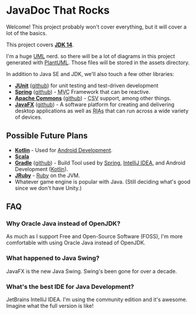 # JavaDoc That Rocks

Welcome! This project probably won't cover everything, but it will cover a lot of the basics.

This project covers [**JDK 14**](https://docs.oracle.com/en/java/javase/14/).

I'm a huge [UML](https://www.uml-diagrams.org/ "Unified Modeling Language") nerd. so there will be a lot of diagrams in this project generated with [PlantUML](https://plantuml.com/). Those files will be stored in the assets directory.

In addition to Java SE and JDK, we'll also touch a few other libraries:
* [**JUnit**](https://junit.org/junit5/) ([github](https://github.com/junit-team/junit5/)) for unit testing and test-driven development
* [**Spring**](https://spring.io/) ([github](https://github.com/spring-projects)) - <abbr title="Model-View-Control">MVC</abbr> Framework that can be reactive.
* [**Apache Commons**](https://commons.apache.org/) ([github](https://github.com/apache?q=commons&type=&language=)) - <abbr title="Comma-Separated Value">CSV</abbr> support, among other things.
* [**JavaFX**](https://openjfx.io/) ([github](https://github.com/openjdk/jfx)) - A software platform for creating and delivering desktop applications as well as <abbr title="Rich Internet Applications">RIAs</abbr> that can run across a wide variety of devices.

## Possible Future Plans
* [**Kotlin**](https://kotlinlang.org/) - Used for [Android Development](https://developer.android.com/kotlin).
* [**Scala**](https://www.scala-lang.org/)
* [**Gradle**](https://gradle.org/) ([github](https://github.com/gradle/gradle)) - Build Tool used by [Spring](https://spring.io/guides/gs/gradle/), [IntelliJ IDEA](https://www.jetbrains.com/help/idea/gradle.html), and Android Development ([Kotlin](https://kotlinlang.org/docs/reference/using-gradle.html)).
* [**JRuby**](https://www.jruby.org/) - [Ruby](https://www.ruby-lang.org/) on the JVM.
* Whatever game engine is popular with Java. (Still deciding what's good since we don't have Unity.)

## FAQ

### Why Oracle Java instead of OpenJDK?
As much as I support Free and Open-Source Software (FOSS), I'm more comfortable with using Oracle Java instead of OpenJDK.

### What happened to Java Swing?
JavaFX is the new Java Swing. Swing's been gone for over a decade.

### What's the best IDE for Java Development?
JetBrains IntelliJ IDEA. I'm using the community edition and it's awesome. Imagine what the full version is like!
